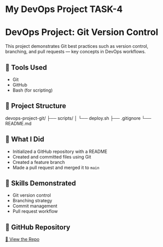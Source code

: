 # My DevOps Project TASK-4
# DevOps Project: Git Version Control

This project demonstrates Git best practices such as version control, branching, and pull requests — key concepts in DevOps workflows.

## 🔧 Tools Used
- Git
- GitHub
- Bash (for scripting)

## 📂 Project Structure
devops-project-git/
├── scripts/
│ └── deploy.sh
├── .gitignore
└── README.md

## 🚀 What I Did
- Initialized a GitHub repository with a README
- Created and committed files using Git
- Created a feature branch
- Made a pull request and merged it to `main`

## 🎯 Skills Demonstrated
- Git version control
- Branching strategy
- Commit management
- Pull request workflow

## 📎 GitHub Repository
[🔗 View the Repo](https://github.com/vanguriaishwarya/devops-project-git)
